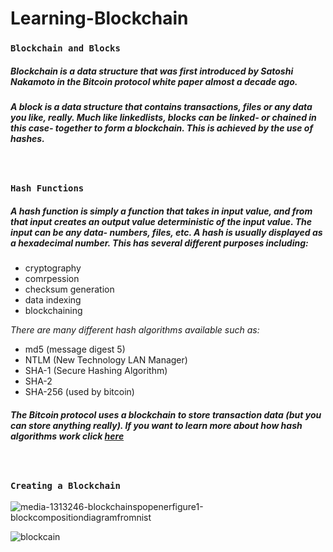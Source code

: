 # Learning-Blockchain

### ```Blockchain and Blocks```
##### Blockchain is a data structure that was first introduced by Satoshi Nakamoto in the Bitcoin protocol white paper almost a decade ago.

##### A block is a data structure that contains transactions, files or any data you like, really. Much like linkedlists, blocks can be linked- or chained in this case- together to form a blockchain. This is achieved by the use of hashes.
<br>

### ```Hash Functions```
##### A hash function is simply a function that takes in input value, and from that input creates an output value deterministic of the input value. The input can be any data- numbers, files, etc. A hash is usually displayed as a hexadecimal number. This has several different purposes including:
- cryptography
- comrpession
- checksum generation
- data indexing
- blockchaining

*There are many different hash algorithms available such as:*
- md5 (message digest 5)
- NTLM (New Technology LAN Manager)
- SHA-1 (Secure Hashing Algorithm)
- SHA-2
- SHA-256 (used by bitcoin)

##### The Bitcoin protocol uses a blockchain to store transaction data (but you can store anything really). If you want to learn more about how hash algorithms work click [here](https://www.sciencedirect.com/topics/computer-science/hashing-algorithm)
<br>

### ```Creating a Blockchain```
![media-1313246-blockchainspopenerfigure1-blockcompositiondiagramfromnist](https://user-images.githubusercontent.com/59234436/107436234-444a7d00-6afb-11eb-88ff-8933917ee24a.png)





![blockcain](https://user-images.githubusercontent.com/59234436/107435656-73acba00-6afa-11eb-95ed-0bcaf9512608.JPG)
